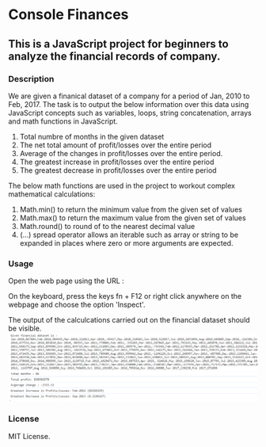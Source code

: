 # Console Finances

## This is a JavaScript project for beginners to analyze the financial records of company.

### Description

We are given a finanical dataset of a company for a period of Jan, 2010 to Feb, 2017.
The task is to output the below information over this data using 
JavaScript concepts such as variables, loops, string concatenation, arrays and math functions in JavaScript.

1. Total numbre of months in the given dataset
2. The net total amount of profit/losses over the entire period
3. Average of the changes in profit/losses over the entire period.
4. The greatest increase in profit/losses over the entire period
5. The greatest decrease in profit/losses over the entire period

The below math functions are used in the project to workout complex mathematical calculations:
1. Math.min() to return the minimum value from the given set of values
2. Math.max() to return the maximum value from the given set of values
3. Math.round() to round of to the nearest decimal value
4. (...) spread operator allows an iterable such as array or string to be expanded in places where
zero or more arguments are expected. 

### Usage
Open the web page using the URL :

On the keyboard, press the keys fn + F12 or right click anywhere on the webpage and choose the option 'Inspect'.

The output of the calculcations carried out on the financial dataset should be visible.
![output](image-1.png)

### License

MIT License.








